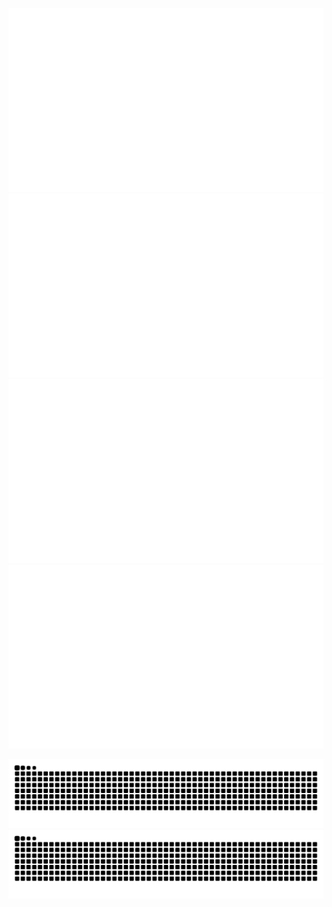 ![](https://raw.githubusercontent.com/marcokreeft87/github-stats/master/generated/overview.svg#gh-dark-mode-only)
![](https://raw.githubusercontent.com/marcokreeft87/github-stats/master/generated/overview.svg#gh-light-mode-only)
![](https://raw.githubusercontent.com/marcokreeft87/github-stats/master/generated/languages.svg#gh-dark-mode-only)
![](https://raw.githubusercontent.com/marcokreeft87/github-stats/master/generated/languages.svg#gh-light-mode-only)

![](https://github.com/marcokreeft87/github-stats/blob/output/github-snake-dark.svg#gh-dark-mode-only)
![](https://github.com/marcokreeft87/github-stats/blob/output/github-snake.svg#gh-light-mode-only)
